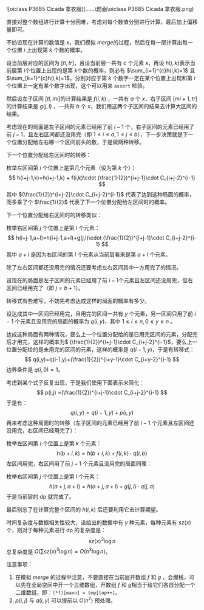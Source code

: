 ![oiclass P3685 Cicada 拿衣服](..\..\..\题面\oiclass P3685 Cicada 拿衣服.png)

直接对整个数组进行计算十分困难，考虑对每个数值分别进行计算，最后加上偏移量即可。

不妨设现在计算的数值是 $x$​​，我们模拟 $merge$​​ 的过程，然后在每一层计算出每一个位置 $i$​​ 上出现第 $k$​ 个数的概率。

设当前层对应的区间为 $[tl,tr]$​​​​，且设当前层一共有 $c$​​​​ 个元素 $x$​​​​，再设 $h(i,k)$​​​​ 表示当前层第 $i$​​​​ 个位置上出现的是第 $k$​​​​ 个数的概率，则必有 $\sum_{i=1}^{c}h(i,k)=1$​​​​ 且 $\sum_{k=1}^{c}h(i,k)=1$​​​​，分别对应于第 $k$​​​​ 个数字一定在某个位置上出现和第 $i$​​​​ 个位置上一定有某个数字出现，这个可以用来 ```assert``` 检验。

然后设左子区间 $[tl,mi]$​​​ 的计算结果是 $f(i,k)$​​​ ，一共有 $a$​​​ 个 $x$​​​，右子区间 $[mi+1,tr]$​​​ 的计算结果是 $g(j,l)$​​​​ ，一共有 $b$​​​ 个 $x$​​​​，我们用这两个子区间的结果去计算大区间的结果。

考虑现在的局面是左子区间的元素已经用了前 $i-1$​ 个，右子区间的元素已经用了前 $j-1$​ ，且左右区间都还没用完（即 $1\leq i\leq a,1\leq j \leq b$​），下一步决策就是下一个位置分配给左右哪一个区间前头的数，于是做两种转移。

下一个位置分配给左区间时的转移：

枚举左区间第 $i$ 个位置上是第几个元素（设为第 $k$ 个）：
$$
h(i+j-1,k)=h(i+j-1,k) + f(i,k)\cdot (\frac{1}{2})^{i+j-1}\cdot C_{i+j-2}^{i-1}
$$
其中 $(\frac{1}{2})^{i+j-2}\cdot C_{i+j-2}^{i-1}$ 代表了达到这种局面的概率，而多乘了个 $\frac{1}{2}$ 代表了下一个位置分配给左区间时的概率。

下一个位置分配给右区间时的转移类似：

枚举右区间第 $j$ 个位置上是第 $l$ 个元素：
$$
h(i+j-1,a+l)=h(i+j-1,a+l)+g(j,l)\cdot (\frac{1}{2})^{i+j-1}\cdot C_{i+j-2}^{i-1}
$$
其中 $a+l$ 是因为右区间的第 $l$ 个元素从当前层看来是第 $a+l$ 个元素。

除了左右区间都还没用完的情况还要考虑左右区间其中一方用完了的情况。

设现在的局面是左子区间的元素已经用了前 $i-1$​ 个元素且左区间还没用完，但右区间已经用完了（即 $j=b+1$）。

转移式有些难写，不妨先考虑达成这样的局面的概率有多少。

设达成其中一区间已经用完，且用完的区间一共有 $y$ 个元素，另一区间只用了前 $i-1$ 个元素且没用完的局面的概率为 $q(i,y)$，其中 $1\leq i \leq n,0\leq y \leq n$ 。

达成这种局面有两种情况，要么上一个位置分配给的是已用完区间的元素，分配完后才用完，这样的概率为$ (\frac{1}{2})^{i+j-1}\cdot C_{i+j-2}^{i-1}$​ ，要么上一位置分配给的是未用完的区间的元素，这样的概率是 $q(i-1,y)$​ ，于是有转移式：
$$
q(i,y)=q(i-1,y)+(\frac{1}{2})^{i+y-1}\cdot C_{i+y-2}^{i-1}
$$
边界条件是 $q(i,0)=1$。

考虑到某个式子反复出现，于是我们使用下面表示来简化：
$$
p(i,j) =(\frac{1}{2})^{i+j-1}\cdot C_{i+j-2}^{i-1}
$$
于是有：
$$
q(i,y) = q(i-1,y)+p(i,y)
$$
再来考虑这种局面时的转移（左子区间的元素已经用了前 $i-1$ 个元素且左区间还没用完，右区间已经用完了）：

枚举左区间第 $i$ 个位置上是第 $k$ 个元素：
$$
h(b+i,k)=h(b+i,k)+f(i,k)\cdot q(i,b)
$$
左区间用完，右区间用了前 $j-1$ 个元素且没用完的局面同理：

枚举右区间第 $j$ 个位置上是第 $l$ 个元素：
$$
h(a+j,a+l)=h(a+j,a+l)+g(j,l)\cdot q(j,a)
$$
于是当前层的 $\text{dp}$​ 就完成了。

最后别忘了在计算完整个区间的 $h(i,k)$ 后还要利用它去计算期望。

时间复杂度与数据相关性较大，设给出的数据中有 $y$ 种元素，每种元素有 $sz(x)$ 个，则对于每种元素进行 $\text{dp}$ 的复杂度是：
$$
sz(x)^3\log n
$$
总复杂度是 $O(\sum sz(x)^3\log n)=O(n^3 \log n)$。 

注意事项：

1. 在模拟 $merge$ 的过程中注意，不要直接在当前层开数组 $f$ 和 $g$ ，会爆栈，可以先在全局空间中开一个三维数组，开数组 $f$ 和 $g$​​ 相当于给它们各自分配一个二维数组，即：```(*f)[maxn] = tmp[top++]```。
2. $p(i,j)$ 与 $q(i,y)$ 可以提前以 $O(n^2)$ 预处理。



